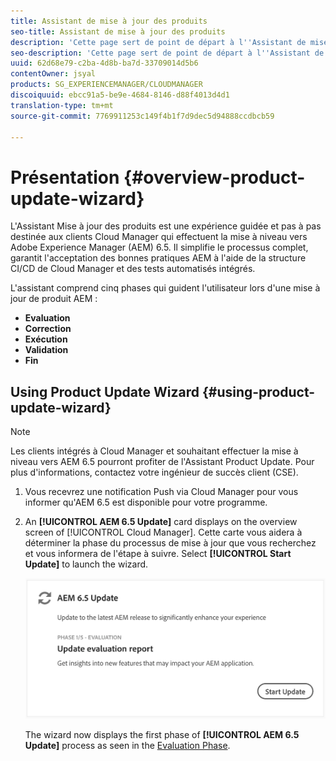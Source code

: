 ```yaml
---
title: Assistant de mise à jour des produits
seo-title: Assistant de mise à jour des produits
description: 'Cette page sert de point de départ à l''Assistant de mise à jour des produits. '
seo-description: 'Cette page sert de point de départ à l''Assistant de mise à jour des produits. '
uuid: 62d68e79-c2ba-4d8b-ba7d-33709014d5b6
contentOwner: jsyal
products: SG_EXPERIENCEMANAGER/CLOUDMANAGER
discoiquuid: ebcc91a5-be9e-4684-8146-d88f4013d4d1
translation-type: tm+mt
source-git-commit: 7769911253c149f4b1f7d9dec5d94888ccdbcb59

---
```



# Présentation {#overview-product-update-wizard}

L&#39;Assistant Mise à jour des produits est une expérience guidée et pas à pas destinée aux clients Cloud Manager qui effectuent la mise à niveau vers Adobe Experience Manager (AEM) 6.5. Il simplifie le processus complet, garantit l&#39;acceptation des bonnes pratiques AEM à l&#39;aide de la structure CI/CD de Cloud Manager et des tests automatisés intégrés.

L&#39;assistant comprend cinq phases qui guident l&#39;utilisateur lors d&#39;une mise à jour de produit AEM :

* **Evaluation**
* **Correction**
* **Exécution**
* **Validation**
* **Fin**


## Using Product Update Wizard {#using-product-update-wizard}

>[!NOTE]
>Les clients intégrés à Cloud Manager et souhaitant effectuer la mise à niveau vers AEM 6.5 pourront profiter de l&#39;Assistant Product Update. Pour plus d&#39;informations, contactez votre ingénieur de succès client (CSE).

1. Vous recevrez une notification Push via Cloud Manager pour vous informer qu&#39;AEM 6.5 est disponible pour votre programme.

1. An **[!UICONTROL AEM 6.5 Update]** card displays on the overview screen of [!UICONTROL Cloud Manager]. Cette carte vous aidera à déterminer la phase du processus de mise à jour que vous recherchez et vous informera de l&#39;étape à suivre. Select **[!UICONTROL Start Update]** to launch the wizard.

   ![](assets/Start-Update.png)

   The wizard now displays the first phase of **[!UICONTROL AEM 6.5 Update]** process as seen in the [Evaluation Phase](evaluation.md).
